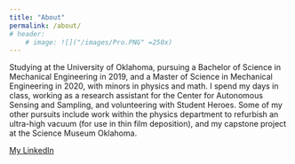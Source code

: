 ```yaml
---
title: "About"
permalink: /about/
# header:
    # image: ![]("/images/Pro.PNG" =250x)
---
```


Studying at the University of Oklahoma, pursuing a Bachelor of Science in Mechanical Engineering in 2019, and a Master of Science in Mechanical Engineering in 2020, with minors in physics and math. I spend my days in class, working as a research assistant for the Center for Autonomous Sensing and Sampling, and volunteering with Student Heroes. Some of my other pursuits include work within the physics department to refurbish an ultra-high vacuum (for use in thin film deposition), and my capstone project at the Science Museum Oklahoma.

<a href="www.linkedin.com/in/bryanboone">My LinkedIn</a>